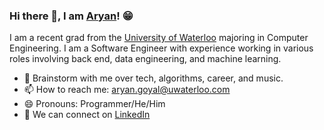 ### Hi there 👋, I am [Aryan](https://goyalaryan.com/)! 😁

I am a recent grad from the [University of Waterloo](https://uwaterloo.ca/) majoring in Computer Engineering. I am a Software Engineer with experience working in various roles involving back end, data engineering, and machine learning.

- 💬 Brainstorm with me over tech, algorithms, career, and music.
- 📫 How to reach me: aryan.goyal@uwaterloo.com
- 😄 Pronouns: Programmer/He/Him
- 📝 We can connect on [LinkedIn](https://www.linkedin.com/in/aryan-goyal/)
